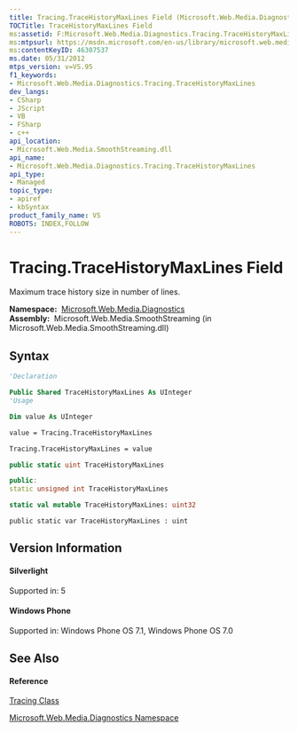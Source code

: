 ```yaml
---
title: Tracing.TraceHistoryMaxLines Field (Microsoft.Web.Media.Diagnostics)
TOCTitle: TraceHistoryMaxLines Field
ms:assetid: F:Microsoft.Web.Media.Diagnostics.Tracing.TraceHistoryMaxLines
ms:mtpsurl: https://msdn.microsoft.com/en-us/library/microsoft.web.media.diagnostics.tracing.tracehistorymaxlines(v=VS.95)
ms:contentKeyID: 46307537
ms.date: 05/31/2012
mtps_version: v=VS.95
f1_keywords:
- Microsoft.Web.Media.Diagnostics.Tracing.TraceHistoryMaxLines
dev_langs:
- CSharp
- JScript
- VB
- FSharp
- c++
api_location:
- Microsoft.Web.Media.SmoothStreaming.dll
api_name:
- Microsoft.Web.Media.Diagnostics.Tracing.TraceHistoryMaxLines
api_type:
- Managed
topic_type:
- apiref
- kbSyntax
product_family_name: VS
ROBOTS: INDEX,FOLLOW
---
```


# Tracing.TraceHistoryMaxLines Field

Maximum trace history size in number of lines.

**Namespace:**  [Microsoft.Web.Media.Diagnostics](microsoft-web-media-diagnostics-namespace_1.md)  
**Assembly:**  Microsoft.Web.Media.SmoothStreaming (in Microsoft.Web.Media.SmoothStreaming.dll)

## Syntax

``` vb
'Declaration

Public Shared TraceHistoryMaxLines As UInteger
'Usage

Dim value As UInteger

value = Tracing.TraceHistoryMaxLines

Tracing.TraceHistoryMaxLines = value
```

``` csharp
public static uint TraceHistoryMaxLines
```

``` c++
public:
static unsigned int TraceHistoryMaxLines
```

``` fsharp
static val mutable TraceHistoryMaxLines: uint32
```

``` jscript
public static var TraceHistoryMaxLines : uint
```

## Version Information

#### Silverlight

Supported in: 5  

#### Windows Phone

Supported in: Windows Phone OS 7.1, Windows Phone OS 7.0  

## See Also

#### Reference

[Tracing Class](tracing-class-microsoft-web-media-diagnostics_1.md)

[Microsoft.Web.Media.Diagnostics Namespace](microsoft-web-media-diagnostics-namespace_1.md)

